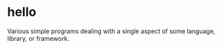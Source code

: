 # hello
Various simple programs dealing with a single aspect of some language, library, or framework.
